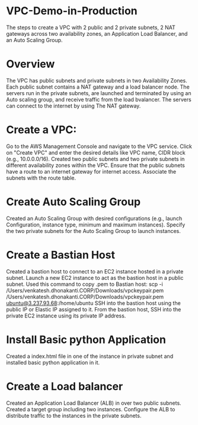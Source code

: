 # VPC-Demo-in-Production

The steps to create a VPC with 2 public and 2 private subnets, 2 NAT gateways across two availability zones, an Application Load Balancer, and an Auto Scaling Group.

# Overview

The VPC has public subnets and private subnets in two Availability Zones.
Each public subnet contains a NAT gateway and a load balancer node.
The servers run in the private subnets, are launched and terminated by using an Auto scaling group, and receive traffic from the load bvalancer.
The servers can connect to the internet by using The NAT gateway.

# Create a VPC:

Go to the AWS Management Console and navigate to the VPC service.
Click on "Create VPC" and enter the desired details like VPC name, CIDR block (e.g., 10.0.0.0/16).
Created two public subnets and two private subnets in different availability zones within the VPC.
Ensure that the public subnets have a route to an internet gateway for internet access.
Associate the subnets with the route table.

# Create Auto Scaling Group

Created an Auto Scaling Group with desired configurations (e.g., launch Configuration, instance type, minimum and maximum instances).
Specify the two private subnets for the Auto Scaling Group to launch instances.

# Create a Bastian Host

Created a bastion host to connect to an EC2 instance hosted in a private subnet.
Launch a new EC2 instance to act as the bastion host in a public subnet.
Used this command to copy .pem to Bastian host:
scp -i /Users/venkatesh.dhonakanti.CORP/Downloads/vpckeypair.pem /Users/venkatesh.dhonakanti.CORP/Downloads/vpckeypair.pem ubuntu@3.237.93.68:/home/ubuntu
SSH into the bastion host using the public IP or Elastic IP assigned to it. From the bastion host, SSH into the private EC2 instance using its private IP address.

# Install Basic python Application

Created a index.html file in one of the instance in private subnet and installed basic python application in it.

# Create a Load balancer

Created an Application Load Balancer (ALB) in over two public subnets.
Created a target group including two instances. 
Configure the ALB to distribute traffic to the instances in the private subnets.


